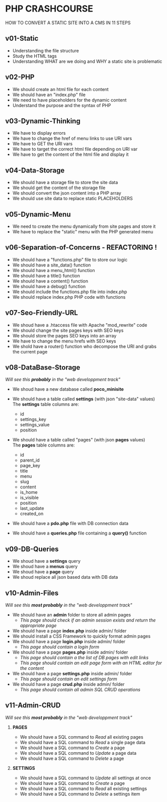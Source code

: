 # PHP CRASHCOURSE
HOW TO CONVERT A STATIC SITE INTO A CMS IN 11 STEPS<br>


## v01-Static
- Understanding the file structure
- Study the HTML tags
- Understanding WHAT are we doing and WHY a static site is problematic

## v02-PHP
- We should create an html file for each content 
- We should have an "index.php" file
- We need to have placeholders for the dynamic content
- Understand the purpose and the syntax of PHP
	
## v03-Dynamic-Thinking
- We have to display errors
- We have to change the href of menu links to use URI vars
- We have to GET the URI vars
- We have to target the correct html file depending on URI var
- We have to get the content of the html file and display it
	
## v04-Data-Storage
- We should have a storage file to store the site data
- We should get the content of the storage file
- We should convert the json content into a PHP array
- We should use site data to replace static PLACEHOLDERS

## v05-Dynamic-Menu
- We need to create the menu dynamically from site pages and store it
- We have to replace the "static" menu with the PHP generated menu

## v06-Separation-of-Concerns - REFACTORING !
- We should have a "functions.php" file to store our logic
- We should have a site_data() function
- We should have a menu_html() function
- We should have a title() function
- We should have a content() function
- We should have a debug() function
- We should include the functions.php file into index.php
- We should replace index.php PHP code with functions

## v07-Seo-Friendly-URL
- We shoud have a .htaccess file with Apache "mod_rewrite" code
- We should change the site pages keys with SEO keys
- We should store the pages SEO keys into an array
- We have to change the menu hrefs with SEO keys
- We shold have a router() function who decompose the URI and grabs the current page

## v08-DataBase-Storage
*Will see this **probably** in the "web developpment track"*
- We shoud have a new database called **poco_minisite**
- We should have a table called **settings** (with json "site-data" values)<br>
  The **settings** table columns are:
  * id
  * settings_key
  * settings_value
  * position
- We should have a table called "pages" (with json **pages** values)<br>
  The **pages** table columns are:
  * id
  * parent_id
  * page_key
  * title
  * menu
  * slug
  * content
  * is_home
  * is_visible
  * position
  * last_update
  * created_on

- We should have a **pdo.php** file with DB connection data
- We should have a **queries.php** file containing a **query()** function

## v09-DB-Queries
- We shoud have a **settings** query
- We shoud have a **menus** query
- We shoud have a **page** query
- We shoud replace all json based data with DB data

## v10-Admin-Files
*Will see this **most probably** in the "web developpment track"*
- We should have an **admin** folder to store all admin pages
  * *This page should check if an admin session exists and return the appropriate page*
- We should have a page **index.php** inside admin/ folder<br>
- We should install a CSS Framework to quickly format admin pages
- We should have a page **login.php** inside admin/ folder<br>
  * *This page should contain a login form*
- We should have a page **pages.php** inside admin/ folder<br>
  * *This page should contain a the list of DB pages with edit links*<br>
  * *This page should contain an edit page form with an HTML editor for the content*<br>
- We should have a page **settings.php** inside admin/ folder<br>
  * *This page should contain an edit settings form*
- We should have a page **crud.php** inside admin/ folder<br>
  * *This page should contain all admin SQL CRUD operations*

## v11-Admin-CRUD
*Will see this **most probably** in the "web developpment track"*
1. **PAGES**
    - We should have a SQL command to *Read* all existing pages
    - We should have a SQL command to *Read* a single page data
    - We should have a SQL command to *Create* a page
    - We should have a SQL command to *Update* a page data
    - We should have a SQL command to *Delete* a page

2. **SETTINGS**
    - We should have a SQL command to *Update* all settings at once
    - We should have a SQL command to *Create* a page
    - We should have a SQL command to *Read* all existing settings
    - We should have a SQL command to *Delete* a settings item

